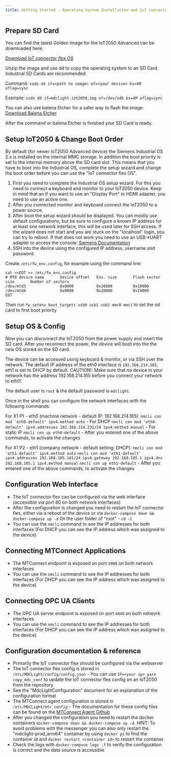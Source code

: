 ```yaml
---
title: Getting Started - Operating System Installation and IoT connector flex Commissioning
---
```


## Prepare SD Card

You can find the latest Golden Image for the IoT2050 Advanced can be downloaded here:

_[Download IoT connector flex OS](https://codestryke-artifacts.s3.eu-central-1.amazonaws.com/dmg-mdclight/6nGDr9SZEvhN9qTLOuzMBK61mMb96OmJVf4d/Z9DGRRrFEX87Axzyq0aSxB6sB3LqFWCnW1tk/iot-connector-light-os-v1.2.0.zip)_

Unzip the image and use dd to copy the operating system to an SD Card. Industrial SD Cards are recommended.

Command:
`sudo dd if=<path to image> of=<your device> bs=4M oflag=sync`

Example:
`sudo dd if=mdclight-iot2050.img of=/dev/sdb bs=4M oflag=sync`

You can also use balena Etcher for a safer way to flash the image: [Download Balena Etcher](https://www.balena.io/etcher/)

After the command or balena Etcher is finished your SD Card is ready.

## Setup IoT2050 & Change Boot Order

By default (for newer IoT2050 Advanced device) the Siemens Industrial OS 2.x is installed on the internal MMC storage. In addition the boot priority is set
to the internal memory above the SD card slot. This means that you have to boot into the Industrial OS, complete the setup wizard and change the boot order before you can use the "IoT connector flex OS".

1. First you need to complete the Industrial OS setup wizard. For this you need to connect a keyboard and monitor to your IoT2050 device. Keep in mind that an if you
   want to use an "Display Port" to HDMI adapter, you need to use an active one.
2. After you connected monitor and keyboard connect the IoT2050 to a power source.
3. After boot the setup wizard should be displayed. You can mostly use default configurations, but be sure to configure a known IP address for at least one network interface, this will be used later for SSH access. If the wizard does not start and you are stuck on the "localhost" login, you can try to reboot. If that does not
   work you need to use an USB->UART adapter to access the console: [Siemens Documentation](https://support.industry.siemens.com/tf/ww/en/posts/how-to-setup-pre-installed-industrial-os-on-iot2050-advanced/266090/?page=0&pageSize=10)
4. SSH into the device using the configured IP address, username and password.

Create `/etc/fw_env.config`, for example using the command line:

```
cat <<EOT >> /etc/fw_env.config
# MTD device name       Device offset   Env. size       Flash sector size       Number of sectors
/dev/mtd3               0x0000          0x20000         0x10000
/dev/mtd4               0x0000          0x20000         0x10000
EOT
```

Then run `fw_setenv boot_targets usb0 usb1 usb2 mmc0 mmc1` to set the sd card to first boot priority

## Setup OS & Config

Now you can disconnect the IoT2050 from the power supply and insert the SD card. After you reconnect the power, the device will boot into
the the new OS stored on the SD card.

The device can be accessed using keyboard & monitor, or via SSH over the network. The default IP address of the eth0 interface is `192.168.214.165`, eth1 is set to
DHCP by default. CAUTION!: Make sure that no device in your network has the address 192.168.214.165 before you connect your network to eth0!

The default user is `root` & the default password is `mdclight`.

Once in the shell you can configure the network interfaces with the following commands:

For X1 P1 - eth0 (machine network - default IP: 192.168.214.165):
`nmcli con mod 'eth0-default' ipv4.method auto` - For DHCP
`nmcli con mod 'eth0-default' ipv4.addresses 192.168.214.231/24 ipv4.method manual` - For static IP
`nmcli con up eth0-default` - After you entered one of the above commands, to activate the changes

For X1 P2 - eth1 (company network - default setting: DHCP):
`nmcli con mod 'eth1-default' ipv4.method auto`
`nmcli con mod 'eth1-default' ipv4.addresses 192.168.185.181/24 ipv4.gateway 192.168.185.1 ipv4.dns 192.168.185.1 ipv4.method manual`
`nmcli con up eth1-default` - After you entered one of the above commands, to activate the changes

## Configuration Web Interface

- The IoT connector flex can be configured via the web interface (accessible via port 80 on both network interfaces)
- After the configuration is changed you need to restart the IoT connector flex, either via a reboot of the device or via `docker-compose down && docker-compose up -d` (In the user folder of "root" - `cd ~`)
- You can use the `nmcli` command to see the IP addresses for both interfaces (For DHCP you can see the IP address which was assigned to the device)

## Connecting MTConnect Applications

- The MTConnect endpoint is exposed on port `5000` on both network interfaces
- You can use the `nmcli` command to see the IP addresses for both interfaces (For DHCP you can see the IP address which was assigned to the device)

## Connecting OPC UA Clients

- The OPC UA server endpoint is exposed on port `4840` on both network interfaces
- You can use the `nmcli` command to see the IP addresses for both interfaces (For DHCP you can see the IP address which was assigned to the device)

## Configuration documentation & reference

- Primarily the IoT connector flex should be configured via the webserver
- The IoT connector flex config is stored in `/etc/MDCLight/config/config.json` - You can use `IP=<your ip> yarn copy_mdc_conf` to update the IoT connector flex config on an IoT2050 from the repository
- See the "MdcLightConfiguration" document for an explanation of the configuration format
- The MTConnect agent configuration is stored in `/etc/MDCLight/mtc_config` - The documentation for these config files can be found on the [MTConnect Agent Github](https://github.com/mtconnect/cppagent#configuration)
- After you changed the configuration you need to restart the docker containers `docker-compose down && docker-compose up -d`. HINT: To avoid problems with the
  messenger you can also only restart the "mdclight-prod_arm64" container by using `docker ps` to find the container id and `docker restart <container id>` to restart the container.
- Check the logs with `docker-compose logs -f` to verify the configuration is correct and the data source is accessible
